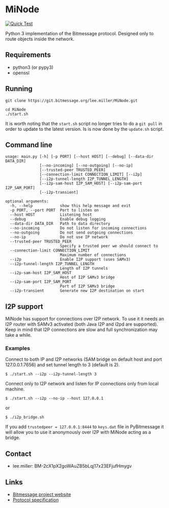 # MiNode

[![Quick Test](https://github.com/g1itch/MiNode/actions/workflows/test.yml/badge.svg)](https://github.com/g1itch/MiNode/actions/workflows/test.yml)

Python 3 implementation of the Bitmessage protocol. Designed only to route
objects inside the network.

## Requirements
- python3 (or pypy3)
- openssl

## Running
```
git clone https://git.bitmessage.org/lee.miller/MiNode.git
```
```
cd MiNode
./start.sh
```

It is worth noting that the `start.sh` script no longer tries to do a
`git pull` in order to update to the latest version.
Is is now done by the `update.sh` script.

## Command line
```
usage: main.py [-h] [-p PORT] [--host HOST] [--debug] [--data-dir DATA_DIR]
               [--no-incoming] [--no-outgoing] [--no-ip]
               [--trusted-peer TRUSTED_PEER]
               [--connection-limit CONNECTION_LIMIT] [--i2p]
               [--i2p-tunnel-length I2P_TUNNEL_LENGTH]
               [--i2p-sam-host I2P_SAM_HOST] [--i2p-sam-port I2P_SAM_PORT]
               [--i2p-transient]

optional arguments:
  -h, --help            show this help message and exit
  -p PORT, --port PORT  Port to listen on
  --host HOST           Listening host
  --debug               Enable debug logging
  --data-dir DATA_DIR   Path to data directory
  --no-incoming         Do not listen for incoming connections
  --no-outgoing         Do not send outgoing connections
  --no-ip               Do not use IP network
  --trusted-peer TRUSTED_PEER
                        Specify a trusted peer we should connect to
  --connection-limit CONNECTION_LIMIT
                        Maximum number of connections
  --i2p                 Enable I2P support (uses SAMv3)
  --i2p-tunnel-length I2P_TUNNEL_LENGTH
                        Length of I2P tunnels
  --i2p-sam-host I2P_SAM_HOST
                        Host of I2P SAMv3 bridge
  --i2p-sam-port I2P_SAM_PORT
                        Port of I2P SAMv3 bridge
  --i2p-transient       Generate new I2P destination on start

```

## I2P support
MiNode has support for connections over I2P network.
To use it it needs an I2P router with SAMv3 activated
(both Java I2P and i2pd are supported). Keep in mind that I2P connections
are slow and full synchronization may take a while.

### Examples
Connect to both IP and I2P networks (SAM bridge on default host and port
127.0.0.1:7656) and set tunnel length to 3 (default is 2).
```
$ ./start.sh --i2p --i2p-tunnel-length 3
```

Connect only to I2P network and listen for IP connections only from local
machine.
```
$ ./start.sh --i2p --no-ip --host 127.0.0.1
```
or
```
$ ./i2p_bridge.sh
```
If you add `trustedpeer = 127.0.0.1:8444` to `keys.dat` file in PyBitmessage it
will allow you to use it anonymously over I2P with MiNode acting as a bridge.

## Contact
- lee.miller: BM-2cX1pX2goWAuZB5bLqj17x23EFjufHmygv

## Links
- [Bitmessage project website](https://bitmessage.org)
- [Protocol specification](https://bitmessage.org/wiki/Protocol_specification)
